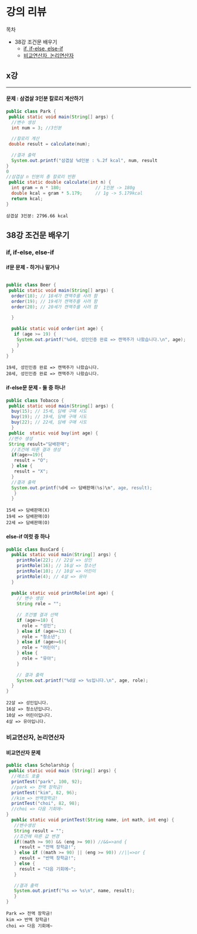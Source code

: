 # 강의 리뷰


목차
* 38강 조건문 배우기
  * [if, if-else, else-if](https://github.com/shin-vely/My_java/blob/master/doc/cloudstudying.md#if-if-else-else-if)
  * [비교연산자, 논리연산자](https://github.com/shin-vely/My_java/blob/master/doc/cloudstudying.md#%EB%B9%84%EA%B5%90%EC%97%B0%EC%82%B0%EC%9E%90-%EB%85%BC%EB%A6%AC%EC%97%B0%EC%82%B0%EC%9E%90)


## x강
---

#### 문제 : 삼겹살 3인분 칼로리 계산하기

```java
public class Park {
 public static void main(String[] args) {
  //변수 생성
  int num = 3; //3인분
  
  //칼로리 계산
 double result = calculate(num);
 
  //결과 출력
  System.out.printf("삼겹살 %d인분 : %.2f kcal", num, result
}
0
//삼겹살 n 인분의 총 칼로리 반환
 public static double calculate(int n) {
  int gram = n * 180;             // 1인분 -> 180g
  double kcal = gram * 5.179;     // 1g -> 5.179kcal
  return kcal;
}    
```

```
삼겹살 3인분: 2796.66 kcal
```

## 38강 조건문 배우기

### if, if-else, else-if

#### if문 문제 - 하거나 말거나

```java

public class Beer {
 public static void main(String[] args) {
  order(18); // 18세가 캔맥주를 사려 함
  order(19); // 19세가 캔맥주를 사려 함
  order(20); // 20세가 캔맥주를 사려 함
  
  }
  
  public static void order(int age) {
   if (age >= 19) {
    System.out.printf("%d세, 성인인증 완료 => 캔맥주가 나왔습니다.\n", age);
    }
  }
}

```
```
19세, 성인인증 완료 => 캔맥주가 나왔습니다.
20세, 성인인증 완료 => 캔맥주가 나왔습니다.
```

#### if-else문 문제 - 둘 중 하나!

```java
public class Tobacco {
 public static void main(String[] args) {
  buy(15); // 15세, 담배 구매 시도
  buy(19); // 19세, 담배 구매 시도
  buy(22); // 22세, 담배 구매 시도
  }
 public  static void buy(int age) {
 //변수 생성
 String result="담배판매";
  //조건에 따른 결과 생성
  if(age>=19){
   result = "O";
  } else {
   result = "X"; 
  }
  //결과 출력
  System.out.printf(%d세 => 담배판매(%s)\n", age, result);
   }
  }
  ```
```
15세 => 담배판매(X)
19세 => 담배판매(O)
22세 => 담배판매(O)
```

#### else-if 여럿 중 하나
```java
public class BusCard {
  public static void main(String[] args) {
    printRole(22); // 22살 => 성인
    printRole(16); // 16살 => 청소년
    printRole(10); // 10살 => 어린이
    printRole(4); // 4살 => 유아
  }
  
  public static void printRole(int age) {
    // 변수 생성
    String role = "";
    
    // 조건별 결과 선택
    if (age>=18) {
      role = "성인";
    } else if (age>=13) {
      role = "청소년";
    } else if (age>=6){
      role = "어린이";
    } else {
      role = "유아";
    }
    
    // 결과 출력
    System.out.printf("%d살 => %s입니다.\n", age, role);
  }
}
```
```
22살 => 성인입니다.
16살 => 청소년입니다.
10살 => 어린이입니다.
4살 => 유아입니다.
```
### 비교연산자, 논리연산자

#### 비교연산자 문제
```java
public class Scholarship {
 public static void main (String[] args) {
  //메소드 호출
  printTest("park", 100, 92); 
  //park => 전액 장학금!
  printTest("kim", 82, 96);
  //kim => 반액장학금!
  printTest("choi", 82, 98);
  //choi => 다음 기회에~
}
  public static void printTest(String name, int math, int eng) {
   //변수생성
   String result = "";
   //조건에 따른 값 변경
   if((math >= 90) && (eng >= 90)) //&&=>and {
     result = "전액 장학금!";
   } else if ((math >= 90) || (eng >= 90)) //||=>or {
     result = "반액 장학금!";
   } else {
     result = "다음 기회에~";
   }
   
   //결과 출력
   System.out.printf("%s => %s\n", name, result);
   }
}
```
```
Park => 전액 장학금!
kim => 반액 장학금!
choi => 다음 기회에~
```



